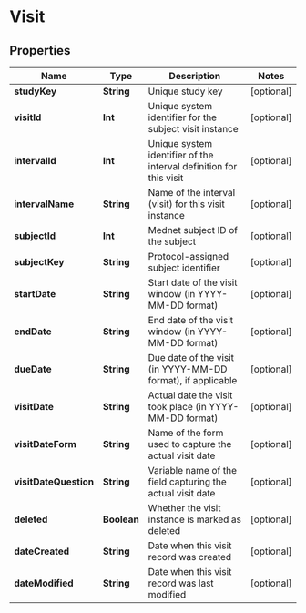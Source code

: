 

# Visit


## Properties

Name | Type | Description | Notes
------------ | ------------- | ------------- | -------------
**studyKey** | **String** | Unique study key |  [optional]
**visitId** | **Int** | Unique system identifier for the subject visit instance |  [optional]
**intervalId** | **Int** | Unique system identifier of the interval definition for this visit |  [optional]
**intervalName** | **String** | Name of the interval (visit) for this visit instance |  [optional]
**subjectId** | **Int** | Mednet subject ID of the subject |  [optional]
**subjectKey** | **String** | Protocol-assigned subject identifier |  [optional]
**startDate** | **String** | Start date of the visit window (in YYYY-MM-DD format) |  [optional]
**endDate** | **String** | End date of the visit window (in YYYY-MM-DD format) |  [optional]
**dueDate** | **String** | Due date of the visit (in YYYY-MM-DD format), if applicable |  [optional]
**visitDate** | **String** | Actual date the visit took place (in YYYY-MM-DD format) |  [optional]
**visitDateForm** | **String** | Name of the form used to capture the actual visit date |  [optional]
**visitDateQuestion** | **String** | Variable name of the field capturing the actual visit date |  [optional]
**deleted** | **Boolean** | Whether the visit instance is marked as deleted |  [optional]
**dateCreated** | **String** | Date when this visit record was created |  [optional]
**dateModified** | **String** | Date when this visit record was last modified |  [optional]



